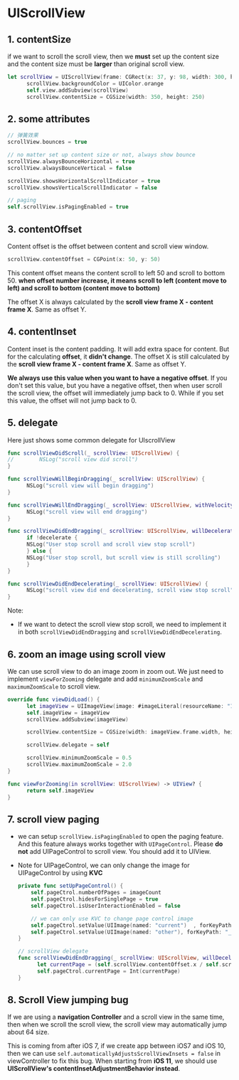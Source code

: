 # UIScrollView

## 1. contentSize

if we want to scroll the scroll view, then we **must** set up the content size and the content size must be **larger** than original scroll view.

```swift
let scrollView = UIScrollView(frame: CGRect(x: 37, y: 98, width: 300, height: 200))
      scrollView.backgroundColor = UIColor.orange
      self.view.addSubview(scrollView)
      scrollView.contentSize = CGSize(width: 350, height: 250)
```

## 2. some attributes

```swift
// 弹簧效果
scrollView.bounces = true

// no matter set up content size or not, always show bounce
scrollView.alwaysBounceHorizontal = true
scrollView.alwaysBounceVertical = false

scrollView.showsHorizontalScrollIndicator = true
scrollView.showsVerticalScrollIndicator = false

// paging
self.scrollView.isPagingEnabled = true
```

## 3. contentOffset

Content offset is the offset between content and scroll view window.

```swift
scrollView.contentOffset = CGPoint(x: 50, y: 50)
```

This content offset means the content scroll to left 50 and scroll to bottom 50. **when offset number increase, it means scroll to left (content move to left) and scroll to bottom (content move to bottom)**

The offset X is always calculated by the **scroll view frame X - content frame X**. Same as offset Y.

## 4. contentInset

Content inset is the content padding. It will add extra space for content. But for the calculating **offset**, it **didn't change**. The offset X is still calculated by the **scroll view frame X - content frame X**. Same as offset Y.

**We always use this value when you want to have a negative offset**. If you don't set this value, but you have a negative offset, then when user scroll the scroll view, the offset will immediately jump back to 0. While if you set this value, the offset will not jump back to 0.

## 5. delegate

Here just shows some common delegate for UIscrollView

```swift
func scrollViewDidScroll(_ scrollView: UIScrollView) {
//        NSLog("scroll view did scroll")
}

func scrollViewWillBeginDragging(_ scrollView: UIScrollView) {
      NSLog("scroll view will begin dragging")
}

func scrollViewWillEndDragging(_ scrollView: UIScrollView, withVelocity velocity: CGPoint, targetContentOffset: UnsafeMutablePointer<CGPoint>) {
      NSLog("scroll view will end dragging")
}

func scrollViewDidEndDragging(_ scrollView: UIScrollView, willDecelerate decelerate: Bool) {
      if !decelerate {
      NSLog("User stop scroll and scroll view stop scroll")
      } else {
      NSLog("User stop scroll, but scroll view is still scrolling")
      }
}

func scrollViewDidEndDecelerating(_ scrollView: UIScrollView) {
      NSLog("scroll view did end decelerating, scroll view stop scroll")
}
```

Note:

* If we want to detect the scroll view stop scroll, we need to implement it in both `scrollViewDidEndDragging` and `scrollViewDidEndDecelerating`.

## 6. zoom an image using scroll view

We can use scroll view to do an image zoom in zoom out. We just need to implement `viewForZooming` delegate and add `minimumZoomScale` and `maximumZoomScale` to scroll view.

```swift
override func viewDidLoad() {
      let imageView = UIImageView(image: #imageLiteral(resourceName: "1"))
      self.imageView = imageView
      scrollView.addSubview(imageView)

      scrollView.contentSize = CGSize(width: imageView.frame.width, height: imageView.frame.height)

      scrollView.delegate = self

      scrollView.minimumZoomScale = 0.5
      scrollView.maximumZoomScale = 2.0
}

func viewForZooming(in scrollView: UIScrollView) -> UIView? {
      return self.imageView
}
```

## 7. scroll view paging

* we can setup `scrollView.isPagingEnabled` to open the paging feature. And this feature always works together with `UIPageControl`. Please **do not** add UIPageControl to scroll view. You should add it to UIView.

* Note for UIPageControl, we can only change the image for UIPageControl by using **KVC**

  ```swift
  private func setUpPageControl() {
      self.pageCtrol.numberOfPages = imageCount
      self.pageCtrol.hidesForSinglePage = true
      self.pageCtrol.isUserInteractionEnabled = false

      // we can only use KVC to change page control image
      self.pageCtrol.setValue(UIImage(named: "current")  , forKeyPath: "_currentPageImage")
      self.pageCtrol.setValue(UIImage(named: "other"), forKeyPath: "_pageImage")
  }

  // scrollView delegate
  func scrollViewDidEndDragging(_ scrollView: UIScrollView, willDecelerate decelerate: Bool) {
        let currentPage = (self.scrollView.contentOffset.x / self.scrollView.frame.width).rounded()
        self.pageCtrol.currentPage = Int(currentPage)
  }
  ```

## 8. Scroll View jumping bug

If we are using a **navigation Controller** and a scroll view in the same time, then when we scroll the scroll view, the scroll view may automatically jump about 64 size.

This is coming from after iOS 7, if we create app between iOS7 and iOS 10, then we can use `self.automaticallyAdjustsScrollViewInsets = false` in viewController to fix this bug. When starting from **iOS 11**, we should use **UIScrollView's contentInsetAdjustmentBehavior instead**.